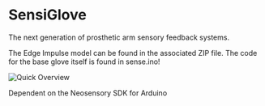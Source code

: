 # SensiGlove
The next generation of prosthetic arm sensory feedback systems.

The Edge Impulse model can be found in the associated ZIP file. The code for the base glove itself is found in sense.ino!

![Quick Overview](https://cdn.discordapp.com/attachments/795811395002171392/797800958620073984/ezgif.com-gif-maker_1.gif)

Dependent on the Neosensory SDK for Arduino
